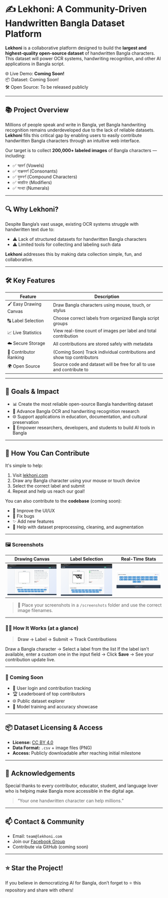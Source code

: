 # ✍️ Lekhoni: A Community-Driven Handwritten Bangla Dataset Platform

**Lekhoni** is a collaborative platform designed to build the **largest and highest-quality open-source dataset** of handwritten Bangla characters. This dataset will power OCR systems, handwriting recognition, and other AI applications in Bangla script.

🌐 Live Demo: **Coming Soon!**<br>
📦 Dataset: Coming Soon!  
🛠️ Open Source: To be released publicly  

---

## 📚 Project Overview

Millions of people speak and write in Bangla, yet Bangla handwriting recognition remains underdeveloped due to the lack of reliable datasets. **Lekhoni** fills this critical gap by enabling users to easily contribute handwritten Bangla characters through an intuitive web interface.

Our target is to collect **200,000+ labeled images** of Bangla characters — including:
- ✅ স্বরবর্ণ (Vowels)
- ✅ ব্যঞ্জনবর্ণ (Consonants)
- ✅ যুক্তবর্ণ (Compound Characters)
- ✅ কারচিহ্ন (Modifiers)
- ✅ সংখ্যা (Numerals)

---

## 🔍 Why Lekhoni?

Despite Bangla’s vast usage, existing OCR systems struggle with handwritten text due to:
- ⚠️ Lack of structured datasets for handwritten Bangla characters
- ⚠️ Limited tools for collecting and labeling such data

**Lekhoni** addresses this by making data collection simple, fun, and collaborative.

---

## 🛠 Key Features

| Feature              | Description                                                                 |
|----------------------|-----------------------------------------------------------------------------|
| 🖌️ Easy Drawing Canvas | Draw Bangla characters using mouse, touch, or stylus                     |
| 🔠 Label Selection     | Choose correct labels from organized Bangla script groups                 |
| 📈 Live Statistics     | View real-time count of images per label and total contribution          |
| ☁️ Secure Storage      | All contributions are stored safely with metadata                         |
| 👤 Contributor Ranking | (Coming Soon) Track individual contributions and show top contributors    |
| 🌍 Open Source         | Source code and dataset will be free for all to use and contribute to     |

---

## 🚀 Goals & Impact

- 📊 Create the most reliable open-source Bangla handwriting dataset
- 🤖 Advance Bangla OCR and handwriting recognition research
- 🌐 Support applications in education, documentation, and cultural preservation
- 🧠 Empower researchers, developers, and students to build AI tools in Bangla

---

## 🙌 How You Can Contribute

It's simple to help:

1. Visit [lekhoni.com](https://lekhoni.com)
2. Draw any Bangla character using your mouse or touch device
3. Select the correct label and submit
4. Repeat and help us reach our goal!

You can also contribute to the **codebase** (coming soon):
- 📁 Improve the UI/UX
- 🐛 Fix bugs
- ✨ Add new features
- 🧪 Help with dataset preprocessing, cleaning, and augmentation

---

### 🖼️ Screenshots

| Drawing Canvas                         | Label Selection                    | Real-Time Stats                    |
| -------------------------------------- | ---------------------------------- | ---------------------------------- |
| ![Drawing UI](screenshots/drawing_canvas.png) | ![Label UI](screenshots/label_selection.png) | ![Stats UI](screenshots/stats.png) |

> 📝 Place your screenshots in a `/screenshots` folder and use the correct image filenames.

---

### 🧑‍💻 How It Works (at a glance)

> **Draw → Label → Submit → Track Contributions**

Draw a Bangla character → Select a label from the list
If the label isn't available, enter a custom one in the input field → Click **Save** → See your contribution update live.

---

### 📢 Coming Soon

* 👥 User login and contribution tracking
* 🏆 Leaderboard of top contributors
* 🌐 Public dataset explorer
* 🧠 Model training and accuracy showcase

---

## 📦 Dataset Licensing & Access

- **License:** [CC BY 4.0](https://creativecommons.org/licenses/by/4.0/)
- **Data Format:** `.csv` + image files (PNG)
- **Access:** Publicly downloadable after reaching initial milestone

---

## 💬 Acknowledgements

Special thanks to every contributor, educator, student, and language lover who is helping make Bangla more accessible in the digital age.

> “Your one handwritten character can help millions.”

---

## 📫 Contact & Community

- Email: `team@lekhoni.com`
- Join our [Facebook Group](https://facebook.com/groups/lekhoni)
- Contribute via GitHub (coming soon)

---

## ⭐ Star the Project!

If you believe in democratizing AI for Bangla, don’t forget to ⭐ this repository and share with others!

